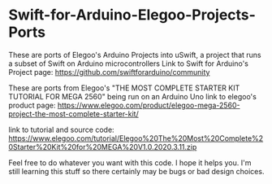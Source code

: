 # Swift-for-Arduino-Elegoo-Projects-Ports
These are ports of Elegoo's Arduino Projects into uSwift, a project that runs a subset of Swift on Arduino microcontrollers
Link to Swift for Arduino's Project page:
https://github.com/swiftforarduino/community

These are ports from Elegoo's "THE MOST COMPLETE STARTER KIT TUTORIAL FOR MEGA 2560" being run on an Arduino Uno
link to elegoo's product page:
https://www.elegoo.com/product/elegoo-mega-2560-project-the-most-complete-starter-kit/

link to tutorial and source code:
https://www.elegoo.com/tutorial/Elegoo%20The%20Most%20Complete%20Starter%20Kit%20for%20MEGA%20V1.0.2020.3.11.zip

Feel free to do whatever you want with this code. I hope it helps you. I'm still learning this stuff so there certainly may be bugs or bad design choices.
